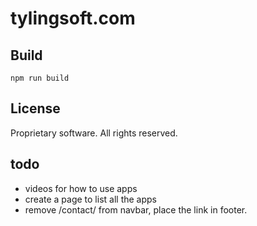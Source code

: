 # tylingsoft.com


## Build

```
npm run build
```


## License

Proprietary software. All rights reserved.


## todo

- videos for how to use apps
- create a page to list all the apps
- remove /contact/ from navbar, place the link in footer.

